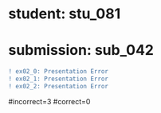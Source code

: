 # student: stu_081
# submission: sub_042

```diff
! ex02_0: Presentation Error
! ex02_1: Presentation Error
! ex02_2: Presentation Error
```
#incorrect=3
#correct=0
